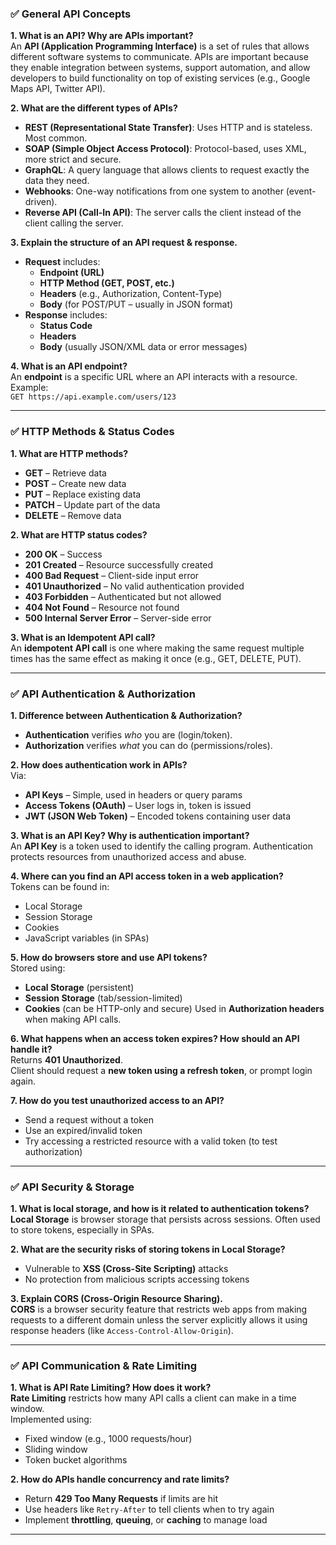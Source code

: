 ### ✅ **General API Concepts**

**1. What is an API? Why are APIs important?**  
An **API (Application Programming Interface)** is a set of rules that allows different software systems to communicate. APIs are important because they enable integration between systems, support automation, and allow developers to build functionality on top of existing services (e.g., Google Maps API, Twitter API).

**2. What are the different types of APIs?**  
- **REST (Representational State Transfer)**: Uses HTTP and is stateless. Most common.
- **SOAP (Simple Object Access Protocol)**: Protocol-based, uses XML, more strict and secure.
- **GraphQL**: A query language that allows clients to request exactly the data they need.
- **Webhooks**: One-way notifications from one system to another (event-driven).
- **Reverse API (Call-In API)**: The server calls the client instead of the client calling the server.

**3. Explain the structure of an API request & response.**  
- **Request** includes:  
  - **Endpoint (URL)**  
  - **HTTP Method (GET, POST, etc.)**  
  - **Headers** (e.g., Authorization, Content-Type)  
  - **Body** (for POST/PUT – usually in JSON format)  
- **Response** includes:  
  - **Status Code**  
  - **Headers**  
  - **Body** (usually JSON/XML data or error messages)

**4. What is an API endpoint?**  
An **endpoint** is a specific URL where an API interacts with a resource. Example:  
`GET https://api.example.com/users/123`

---

### ✅ **HTTP Methods & Status Codes**

**1. What are HTTP methods?**  
- **GET** – Retrieve data  
- **POST** – Create new data  
- **PUT** – Replace existing data  
- **PATCH** – Update part of the data  
- **DELETE** – Remove data

**2. What are HTTP status codes?**  
- **200 OK** – Success  
- **201 Created** – Resource successfully created  
- **400 Bad Request** – Client-side input error  
- **401 Unauthorized** – No valid authentication provided  
- **403 Forbidden** – Authenticated but not allowed  
- **404 Not Found** – Resource not found  
- **500 Internal Server Error** – Server-side error

**3. What is an Idempotent API call?**  
An **idempotent API call** is one where making the same request multiple times has the same effect as making it once (e.g., GET, DELETE, PUT).

---

### ✅ **API Authentication & Authorization**

**1. Difference between Authentication & Authorization?**  
- **Authentication** verifies *who* you are (login/token).  
- **Authorization** verifies *what* you can do (permissions/roles).

**2. How does authentication work in APIs?**  
Via:
- **API Keys** – Simple, used in headers or query params  
- **Access Tokens (OAuth)** – User logs in, token is issued  
- **JWT (JSON Web Token)** – Encoded tokens containing user data

**3. What is an API Key? Why is authentication important?**  
An **API Key** is a token used to identify the calling program. Authentication protects resources from unauthorized access and abuse.

**4. Where can you find an API access token in a web application?**  
Tokens can be found in:
- Local Storage
- Session Storage
- Cookies
- JavaScript variables (in SPAs)

**5. How do browsers store and use API tokens?**  
Stored using:
- **Local Storage** (persistent)
- **Session Storage** (tab/session-limited)
- **Cookies** (can be HTTP-only and secure)
Used in **Authorization headers** when making API calls.

**6. What happens when an access token expires? How should an API handle it?**  
Returns **401 Unauthorized**.  
Client should request a **new token using a refresh token**, or prompt login again.

**7. How do you test unauthorized access to an API?**  
- Send a request without a token  
- Use an expired/invalid token  
- Try accessing a restricted resource with a valid token (to test authorization)

---

### ✅ **API Security & Storage**

**1. What is local storage, and how is it related to authentication tokens?**  
**Local Storage** is browser storage that persists across sessions. Often used to store tokens, especially in SPAs.  

**2. What are the security risks of storing tokens in Local Storage?**  
- Vulnerable to **XSS (Cross-Site Scripting)** attacks  
- No protection from malicious scripts accessing tokens

**3. Explain CORS (Cross-Origin Resource Sharing).**  
**CORS** is a browser security feature that restricts web apps from making requests to a different domain unless the server explicitly allows it using response headers (like `Access-Control-Allow-Origin`).

---

### ✅ **API Communication & Rate Limiting**

**1. What is API Rate Limiting? How does it work?**  
**Rate Limiting** restricts how many API calls a client can make in a time window.  
Implemented using:
- Fixed window (e.g., 1000 requests/hour)
- Sliding window
- Token bucket algorithms

**2. How do APIs handle concurrency and rate limits?**  
- Return **429 Too Many Requests** if limits are hit  
- Use headers like `Retry-After` to tell clients when to try again  
- Implement **throttling**, **queuing**, or **caching** to manage load

---
